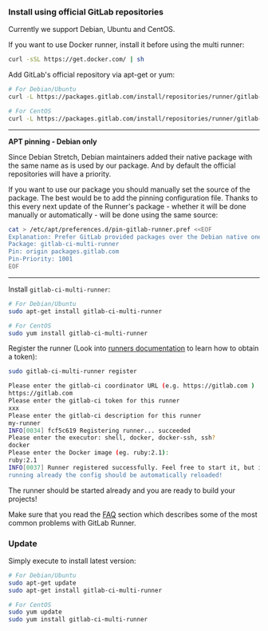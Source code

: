 ### Install using official GitLab repositories

Currently we support Debian, Ubuntu and CentOS.

If you want to use Docker runner, install it before using the multi runner:

```bash
curl -sSL https://get.docker.com/ | sh
```

Add GitLab's official repository via apt-get or yum:

```bash
# For Debian/Ubuntu
curl -L https://packages.gitlab.com/install/repositories/runner/gitlab-ci-multi-runner/script.deb.sh | sudo bash

# For CentOS
curl -L https://packages.gitlab.com/install/repositories/runner/gitlab-ci-multi-runner/script.rpm.sh | sudo bash
```

---
**APT pinning - Debian only**

Since Debian Stretch, Debian maintainers added their native package
with the same name as is used by our package. And by default the official
repositories will have a priority.

If you want to use our package you should manually set the source of
the package. The best would be to add the pinning configuration file.
Thanks to this every next update of the Runner's package - whether it will
be done manually or automatically - will be done using the same source:

```bash
cat > /etc/apt/preferences.d/pin-gitlab-runner.pref <<EOF
Explanation: Prefer GitLab provided packages over the Debian native ones
Package: gitlab-ci-multi-runner
Pin: origin packages.gitlab.com
Pin-Priority: 1001
EOF
```
---

Install `gitlab-ci-multi-runner`:

```bash
# For Debian/Ubuntu
sudo apt-get install gitlab-ci-multi-runner

# For CentOS
sudo yum install gitlab-ci-multi-runner
```

Register the runner (Look into [runners documentation](http://doc.gitlab.com/ce/ci/runners/README.html) to learn how to obtain a token):

```bash
sudo gitlab-ci-multi-runner register

Please enter the gitlab-ci coordinator URL (e.g. https://gitlab.com )
https://gitlab.com
Please enter the gitlab-ci token for this runner
xxx
Please enter the gitlab-ci description for this runner
my-runner
INFO[0034] fcf5c619 Registering runner... succeeded
Please enter the executor: shell, docker, docker-ssh, ssh?
docker
Please enter the Docker image (eg. ruby:2.1):
ruby:2.1
INFO[0037] Runner registered successfully. Feel free to start it, but if it's
running already the config should be automatically reloaded!
```

The runner should be started already and you are ready to build your projects!

Make sure that you read the [FAQ](../faq/README.md) section which describes
some of the most common problems with GitLab Runner.

### Update

Simply execute to install latest version:

```bash
# For Debian/Ubuntu
sudo apt-get update
sudo apt-get install gitlab-ci-multi-runner

# For CentOS
sudo yum update
sudo yum install gitlab-ci-multi-runner
```